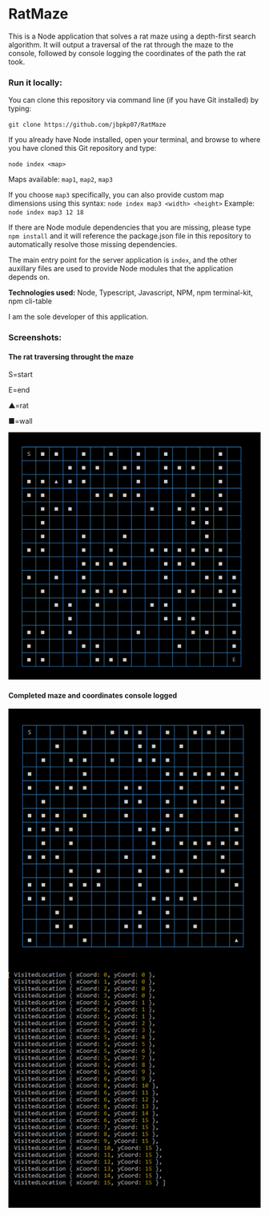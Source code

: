 # RatMaze

This is a Node application that solves a rat maze using a depth-first search algorithm. It will output a traversal of the rat through the maze to the console, followed by console logging the coordinates of the path the rat took.

### Run it locally:

You can clone this repository via command line (if you have Git installed) by typing:  

`git clone https://github.com/jbpkp07/RatMaze`

If you already have Node installed, open your terminal, and browse to where you have cloned this Git repository and type:  

`node index <map>`

Maps available:  `map1`, `map2`, `map3`

If you choose `map3` specifically, you can also provide custom map dimensions using this syntax:
`node index map3 <width> <height>`   Example:   `node index map3 12 18`

If there are Node module dependencies that you are missing, please type `npm install` and it will reference the package.json file in this repository to automatically resolve those missing dependencies.

The main entry point for the server application is `index`, and the other auxillary files are used to provide Node modules that the application depends on.

**Technologies used:**  Node, Typescript, Javascript, NPM, npm terminal-kit, npm cli-table

I am the sole developer of this application.

### Screenshots:

#### The rat traversing throught the maze
S=start

E=end

▲=rat

■=wall

![1](https://github.com/jbpkp07/RatMaze/blob/master/images/inAction.png)

#### Completed maze and coordinates console logged

![2](https://github.com/jbpkp07/RatMaze/blob/master/images/completed.png)
